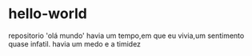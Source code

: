 # hello-world
repositorio 'olá mundo'
havia um tempo,em que eu vivia,um sentimento quase infatil.
havia um medo e a timidez
